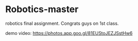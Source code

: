 # Robotics-master
 robotics final assignment. Congrats guys on 1st class.

demo video: https://photos.app.goo.gl/81EUStoJEZJSstHw6
